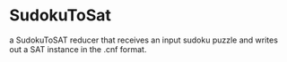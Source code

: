 # SudokuToSat
a SudokuToSAT reducer that receives an input sudoku puzzle and writes out a SAT instance in the .cnf format.
